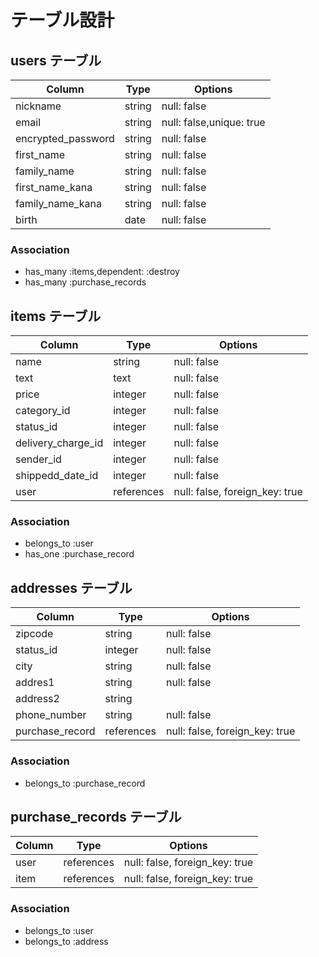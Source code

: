 # テーブル設計

## users テーブル

| Column             | Type   | Options                  |
| ------------------ | ------ | ------------------------ |
| nickname           | string | null: false              |
| email              | string | null: false,unique: true |
| encrypted_password | string | null: false              |
| first_name         | string | null: false              |
| family_name        | string | null: false              |
| first_name_kana    | string | null: false              |
| family_name_kana   | string | null: false              |
| birth              | date   | null: false              |

### Association

- has_many :items,dependent: :destroy
- has_many :purchase_records

## items テーブル

| Column             | Type       | Options                        |
| ------------------ | ---------- | ------------------------------ |
| name               | string     | null: false                    |
| text               | text       | null: false                    |
| price              | integer    | null: false                    |
| category_id        | integer    | null: false                    |
| status_id          | integer    | null: false                    |
| delivery_charge_id | integer    | null: false                    |
| sender_id          | integer    | null: false                    |
| shippedd_date_id   | integer    | null: false                    |
| user               | references | null: false, foreign_key: true |

### Association

- belongs_to :user
- has_one :purchase_record

## addresses テーブル

| Column          | Type       | Options                        |
| --------------- | ---------- | ------------------------------ |
| zipcode         | string     | null: false                    |
| status_id       | integer    | null: false                    |
| city            | string     | null: false                    |
| addres1         | string     | null: false                    |
| address2        | string     |                                |
| phone_number    | string     | null: false                    |
| purchase_record | references | null: false, foreign_key: true |

### Association

- belongs_to :purchase_record

## purchase_records テーブル

| Column | Type       | Options                        |
| ------ | ---------- | ------------------------------ |
| user   | references | null: false, foreign_key: true |
| item   | references | null: false, foreign_key: true |

### Association

- belongs_to :user
- belongs_to :address